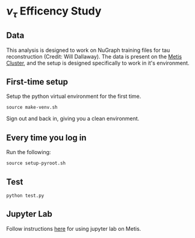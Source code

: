 # $\nu_\tau$ Efficency Study

## Data

This analysis is designed to work on NuGraph training files for tau reconstruction (Credit: Will Dallaway). The data is present on the [Metis Cluster](https://www.niu.edu/crcd/prospective-user/index.shtml#metis), and the setup is designed specifically to work in it's environment.

## First-time setup

Setup the python virtual environment for the first time.

```
source make-venv.sh
```

Sign out and back in, giving you a clean environment.

## Every time you log in

Run the following:

```
source setup-pyroot.sh
```

## Test

```
python test.py
```

## Jupyter Lab

Follow instructions [here](https://www.niu.edu/crcd/current-users/crnt-users-software.shtml) for using jupyter lab on Metis.

